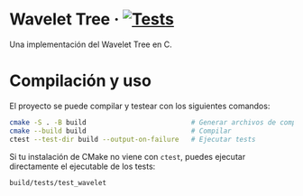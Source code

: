 # Wavelet Tree &middot; [![Tests](https://github.com/dfigueroaw/wavelet-tree/actions/workflows/tests.yml/badge.svg)](https://github.com/dfigueroaw/wavelet-tree/actions/workflows/tests.yml)

Una implementación del Wavelet Tree en C.

# Compilación y uso

El proyecto se puede compilar y testear con los siguientes comandos:

```bash
cmake -S . -B build                          # Generar archivos de compilación
cmake --build build                          # Compilar
ctest --test-dir build --output-on-failure   # Ejecutar tests
```

Si tu instalación de CMake no viene con `ctest`, puedes ejecutar directamente el
ejecutable de los tests:

```bash
build/tests/test_wavelet
```
